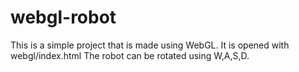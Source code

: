 # webgl-robot
This is a simple project that is made using WebGL. It is opened with webgl/index.html The robot can be rotated using W,A,S,D.
